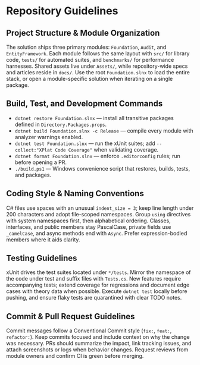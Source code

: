 # Repository Guidelines

## Project Structure & Module Organization

The solution ships three primary modules: `Foundation`, `Audit`, and `EntityFramework`. Each module follows the same layout with
`src/` for library code, `tests/` for automated suites, and `benchmarks/` for performance harnesses. Shared assets live under
`Assets/`, while repository-wide specs and articles reside in `docs/`. Use the root `Foundation.slnx` to load the entire stack, or
open a module-specific solution when iterating on a single package.

## Build, Test, and Development Commands

- `dotnet restore Foundation.slnx` — install all transitive packages defined in `Directory.Packages.props`.
- `dotnet build Foundation.slnx -c Release` — compile every module with analyzer warnings enabled.
- `dotnet test Foundation.slnx` — run the xUnit suites; add `--collect:"XPlat Code Coverage"` when validating coverage.
- `dotnet format Foundation.slnx` — enforce `.editorconfig` rules; run before opening a PR.
- `./build.ps1` — Windows convenience script that restores, builds, tests, and packages.

## Coding Style & Naming Conventions

C# files use spaces with an unusual `indent_size = 3`; keep line length under 200 characters and adopt file-scoped namespaces.
Group `using` directives with system namespaces first, then alphabetical ordering. Classes, interfaces, and public members stay
PascalCase, private fields use `_camelCase`, and async methods end with `Async`. Prefer expression-bodied members where it aids
clarity.

## Testing Guidelines

xUnit drives the test suites located under `*/tests`. Mirror the namespace of the code under test and suffix files with
`Tests.cs`. New features require accompanying tests; extend coverage for regressions and document edge cases with theory data when
possible. Execute `dotnet test` locally before pushing, and ensure flaky tests are quarantined with clear TODO notes.

## Commit & Pull Request Guidelines

Commit messages follow a Conventional Commit style (`fix:`, `feat:`, `refactor:`). Keep commits focused and include context on why
the change was necessary. PRs should summarize the impact, link tracking issues, and attach screenshots or logs when behavior
changes. Request reviews from module owners and confirm CI is green before merging.
